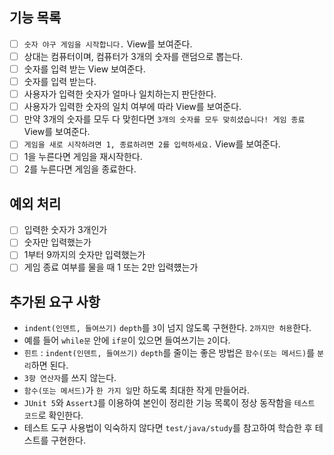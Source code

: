 ## 기능 목록
  - [ ] `숫자 야구 게임을 시작합니다.` View를 보여준다.
  - [ ] 상대는 컴퓨터이며, 컴퓨터가 3개의 숫자를 랜덤으로 뽑는다.
  - [ ] 숫자를 입력 받는 View 보여준다.
  - [ ] 숫자를 입력 받는다.
  - [ ] 사용자가 입력한 숫자가 얼마나 일치하는지 판단한다.
  - [ ] 사용자가 입력한 숫자의 일치 여부에 따라 View를 보여준다.
  - [ ] 만약 3개의 숫자를 모두 다 맞힌다면 `3개의 숫자를 모두 맞히셨습니다! 게임 종료` View를 보여준다.
  - [ ] `게임을 새로 시작하려면 1, 종료하려면 2를 입력하세요.` View를 보여준다.
  - [ ] 1을 누른다면 게임을 재시작한다.
  - [ ] 2를 누른다면 게임을 종료한다.

## 예외 처리
- [ ] 입력한 숫자가 3개인가
- [ ] 숫자만 입력했는가
- [ ] 1부터 9까지의 숫자만 입력했는가
- [ ] 게임 종료 여부를 물을 때 1 또는 2만 입력헀는가

## 추가된 요구 사항
* `indent(인덴트, 들여쓰기)` `depth`를 `3`이 넘지 않도록 구현한다. `2까지만 허용`한다.
* 예를 들어 `while문` 안에 `if문`이 있으면 들여쓰기는 `2`이다.
* `힌트` : `indent(인덴트, 들여쓰기)` `depth`를 줄이는 좋은 방법은 `함수(또는 메서드)`를 `분리`하면 된다.
* `3항 연산자`를 쓰지 않는다.
* `함수(또는 메서드)`가 `한 가지 일`만 하도록 최대한 작게 만들어라.
* `JUnit 5`와 `AssertJ`를 이용하여 본인이 정리한 기능 목록이 정상 동작함을 `테스트 코드`로 확인한다.
* 테스트 도구 사용법이 익숙하지 않다면 `test/java/study`를 참고하여 학습한 후 테스트를 구현한다.